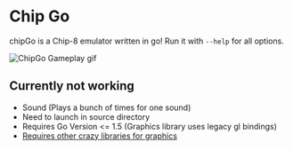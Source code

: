 # Chip Go

chipGo is a Chip-8 emulator written in go! Run it with `--help` for all options.

![ChipGo Gameplay gif](https://files.aaronthedev.com/$/reqed)

## Currently not working
* Sound (Plays a bunch of times for one sound)
* Need to launch in source directory
* Requires Go Version <= 1.5 (Graphics library uses legacy gl bindings)
* [Requires other crazy libraries for graphics](https://github.com/tedsta/gosfml)
